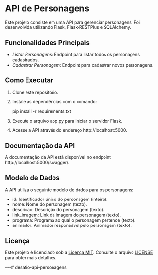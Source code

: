 # API de Personagens

Este projeto consiste em uma API para gerenciar personagens. Foi desenvolvida utilizando Flask, Flask-RESTPlus e SQLAlchemy.

## Funcionalidades Principais

- *Listar Personagens*: Endpoint para listar todos os personagens cadastrados.
- *Cadastrar Personagem*: Endpoint para cadastrar novos personagens.

## Como Executar

1. Clone este repositório.
2. Instale as dependências com o comando:
   
   pip install -r requirements.txt
   
3. Execute o arquivo app.py para iniciar o servidor Flask.
4. Acesse a API através do endereço http://localhost:5000.

## Documentação da API

A documentação da API está disponível no endpoint http://localhost:5000/swagger/.

## Modelo de Dados

A API utiliza o seguinte modelo de dados para os personagens:

- id: Identificador único do personagem (inteiro).
- nome: Nome do personagem (texto).
- descricao: Descrição do personagem (texto).
- link_imagem: Link da imagem do personagem (texto).
- programa: Programa ao qual o personagem pertence (texto).
- animador: Animador responsável pelo personagem (texto).

## Licença

Este projeto é licenciado sob a [Licença MIT](https://opensource.org/licenses/MIT). Consulte o arquivo [LICENSE](LICENSE) para obter mais detalhes.

---# desafio-api-personagens
